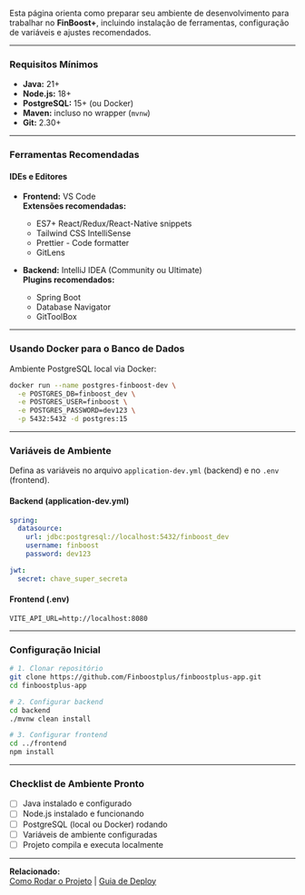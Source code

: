 Esta página orienta como preparar seu ambiente de desenvolvimento para trabalhar no **FinBoost+**, incluindo instalação de ferramentas, configuração de variáveis e ajustes recomendados.

---

### Requisitos Mínimos

- **Java:** 21+
- **Node.js:** 18+
- **PostgreSQL:** 15+ (ou Docker)
- **Maven:** incluso no wrapper (`mvnw`)
- **Git:** 2.30+

---

### Ferramentas Recomendadas

#### IDEs e Editores

- **Frontend:** VS Code  
  **Extensões recomendadas:**
  - ES7+ React/Redux/React-Native snippets
  - Tailwind CSS IntelliSense
  - Prettier - Code formatter
  - GitLens

- **Backend:** IntelliJ IDEA (Community ou Ultimate)  
  **Plugins recomendados:**
  - Spring Boot
  - Database Navigator
  - GitToolBox

---

### Usando Docker para o Banco de Dados

Ambiente PostgreSQL local via Docker:

```bash
docker run --name postgres-finboost-dev \
  -e POSTGRES_DB=finboost_dev \
  -e POSTGRES_USER=finboost \
  -e POSTGRES_PASSWORD=dev123 \
  -p 5432:5432 -d postgres:15
```

---

### Variáveis de Ambiente

Defina as variáveis no arquivo `application-dev.yml` (backend) e no `.env` (frontend).

#### Backend (application-dev.yml)

```yaml
spring:
  datasource:
    url: jdbc:postgresql://localhost:5432/finboost_dev
    username: finboost
    password: dev123

jwt:
  secret: chave_super_secreta
```

#### Frontend (.env)

```env
VITE_API_URL=http://localhost:8080
```

---

### Configuração Inicial

```bash
# 1. Clonar repositório
git clone https://github.com/Finboostplus/finboostplus-app.git
cd finboostplus-app

# 2. Configurar backend
cd backend
./mvnw clean install

# 3. Configurar frontend
cd ../frontend
npm install
```

---

### Checklist de Ambiente Pronto

- [ ] Java instalado e configurado
- [ ] Node.js instalado e funcionando
- [ ] PostgreSQL (local ou Docker) rodando
- [ ] Variáveis de ambiente configuradas
- [ ] Projeto compila e executa localmente

---

**Relacionado:**  
[Como Rodar o Projeto](./Como-Rodar-o-Projeto) | [Guia de Deploy](./Guia-de-Deploy)
